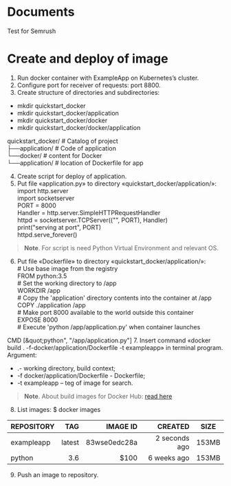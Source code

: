 # Documents
Test for Semrush
# Create and deploy of image
1. Run docker container with ExampleApp on Kubernetes’s cluster.
2. Configure port for receiver of requests: port 8800.
3. Create structure of directories and subdirectories:
  *	mkdir quickstart_docker
  *	mkdir quickstart_docker/application
  *	mkdir quickstart_docker/docker
  *	mkdir quickstart_docker/docker/application  
  
  quickstart_docker/ # Catalog of project  
├──application/ # Code of application  
└──docker/ # content for Docker  
└──application/ # location of Dockerfile for app 

4.	Create script for deploy of application.
5.	Put file «application.py» to directory «quickstart_docker/application/»:  
  import http.server  
  import socketserver  
  PORT = 8000  
  Handler = http.server.SimpleHTTPRequestHandler  
  httpd = socketserver.TCPServer((&quot;&quot;, PORT), Handler)  
  print(&quot;serving at port&quot;, PORT)  
  httpd.serve_forever()  
  
> **Note**. For script is need Python Virtual Environment and relevant OS.
6.	Put file «Dockerfile» to directory «quickstart_docker/application/»:  
\# Use base image from the registry  
FROM python:3.5  
\# Set the working directory to /app  
WORKDIR /app  
\# Copy the &#39;application&#39; directory contents into the container at /app  
COPY ./application /app  
\# Make port 8000 available to the world outside this container  
EXPOSE 8000  
\# Execute &#39;python /app/application.py&#39; when container launches  

CMD [\&quot;python&quot;, &quot;/app/application.py&quot;]
7.	Insert command «docker build . -f-docker/application/Dockerfile -t exampleapp» in terminal program. Argument:
* .- working directory, build context;
* -f docker/application/Dockerfile - Dockerfile;
* -t exampleapp – teg of image for search.
> **Note**. About build images for Docker Hub: [read here](http://docs.docker.com/engine/reference/builder/)
8.	List images:
$ docker images

| REPOSITORY     | TAG        | IMAGE ID     | CREATED       | SIZE    |
| :------------- | ---------: | -----------: | ------------: |:-------:|
| exampleapp     | latest     | 83wse0edc28a | 2 seconds ago | 153MB   |
| python         | 3.6        | $100         | 6 weeks ago   | 153MB   |


9.	Push an image to repository.
